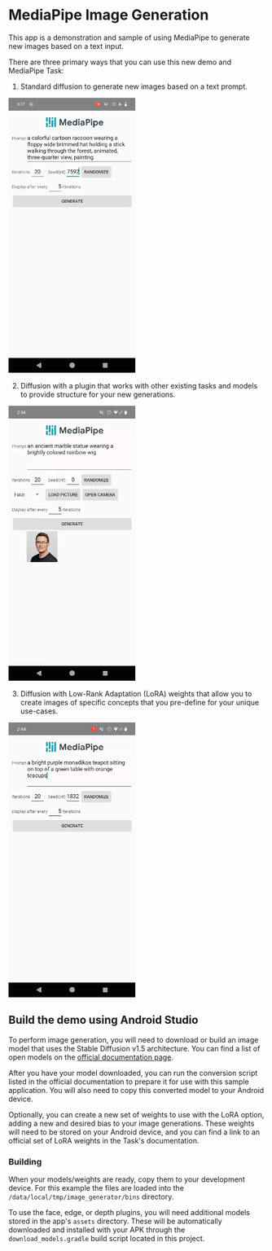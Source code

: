 # MediaPipe Image Generation

This app is a demonstration and sample of using MediaPipe to generate new images based on a text input.

There are three primary ways that you can use this new demo and MediaPipe Task:

1.  Standard diffusion to generate new images based on a text prompt.

![Diffusion example](images/diffusion.gif?raw=true "Diffusion example")

    
2.  Diffusion with a plugin that works with other existing tasks and models to provide structure for your new generations.

![Plugin example](images/plugin.gif?raw=true "Plugin example")
    
3.  Diffusion with Low-Rank Adaptation (LoRA) weights that allow you to create images of specific concepts that you pre-define for your unique use-cases.

![LoRA example](images/lora.gif?raw=true "LoRA example")

## Build the demo using Android Studio

To perform image generation, you will need to download or build an image model that uses the Stable Diffusion v1.5 architecture. You can find a list of open models on the [official documentation page](https://developers.google.com/mediapipe/solutions/vision/image_generator#install_and_run_the_image_generator_demo_app).

After you have your model downloaded, you can run the conversion script listed in the official documentation to prepare it for use with this sample application. You will also need to copy this converted model to your Android device.

Optionally, you can create a new set of weights to use with the LoRA option, adding a new and desired bias to your image generations. These weights will need to be stored on your Android device, and you can find a link to an official set of LoRA weights in the Task's documentation.

### Building

When your models/weights are ready, copy them to your development device. For this example the files are loaded into the `/data/local/tmp/image_generator/bins` directory.

To use the face, edge, or depth plugins, you will need additional models stored in the app's `assets` directory. These will be automatically downloaded and installed with your APK through the `download_models.gradle` build script located in this project.